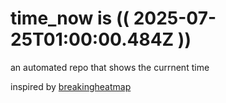 # time_now is (( 2025-07-25T01:00:00.484Z ))

an automated repo that shows the currnent time

inspired by [breakingheatmap](https://github.com/breakingheatmap/breakingheatmap)